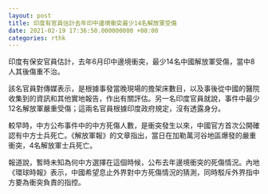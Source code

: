 ```yaml
---
layout: post
title: 印度有官員估計去年印中邊境衝突最少14名解放軍受傷
date: 2021-02-19 17:36:50.000000000 +08:00
categories: rthk
---
```


印度有保安官員估計，去年6月印中邊境衝突，最少14名中國解放軍受傷，當中8人其後傷重不治。

該名官員對傳媒表示，是根據事發當晚現場的擔架床數目，以及事後從中國的醫院收集到的資訊和其他實地報告，作出有關評估。另一名印度官員就說，事件中最少12名解放軍嚴重受傷；這兩名官員根據印度政府規定，沒有透露身分。

較早時，中方公布事件中的中方死傷人數，是衝突發生以來，中國官方首次公開確認有中方士兵死亡。《解放軍報》的文章指出，當日在加勒萬河谷地區爆發的嚴重衝突，4名解放軍士兵死亡。

報道說，暫時未知為何中方選擇在這個時候，公布去年邊境衝突的死傷情況。內地《環球時報》表示，中國希望息止外界對中方死傷情況的猜測，同時駁斥外界指中方要為衝突負責的指控。
